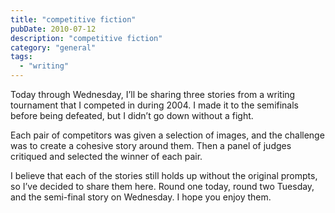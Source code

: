 ```yaml
---
title: "competitive fiction"
pubDate: 2010-07-12
description: "competitive fiction"
category: "general"
tags:
  - "writing"
---
```


Today through Wednesday, I’ll be sharing three stories from a writing tournament that I competed in during 2004. I made it to the semifinals before being defeated, but I didn’t go down without a fight.

Each pair of competitors was given a selection of images, and the challenge was to create a cohesive story around them. Then a panel of judges critiqued and selected the winner of each pair.

I believe that each of the stories still holds up without the original prompts, so I’ve decided to share them here. Round one today, round two Tuesday, and the semi-final story on Wednesday. I hope you enjoy them.
